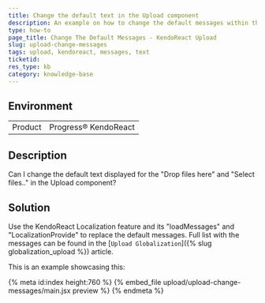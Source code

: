 ```yaml
---
title: Change the default text in the Upload component
description: An example on how to change the default messages within the KendoReact Upload
type: how-to
page_title: Change The Default Messages - KendoReact Upload
slug: upload-change-messages
tags: upload, kendoreact, messages, text
ticketid: 
res_type: kb
category: knowledge-base
---
```


## Environment

<table>
	<tbody>
		<tr>
			<td>Product</td>
			<td>Progress® KendoReact</td>
		</tr>
	</tbody>
</table>


## Description

Can I change the default text displayed for the "Drop files here" and "Select files.." in the Upload component?

## Solution

Use the KendoReact Localization feature and its "loadMessages" and "LocalizationProvide" to replace the default messages. Full list with the messages can be found in the [`Upload Globalization`]({% slug globalization_upload %}) article.

This is an example showcasing this:

{% meta id:index height:760 %}
{% embed_file upload/upload-change-messages/main.jsx preview %}
{% endmeta %}

